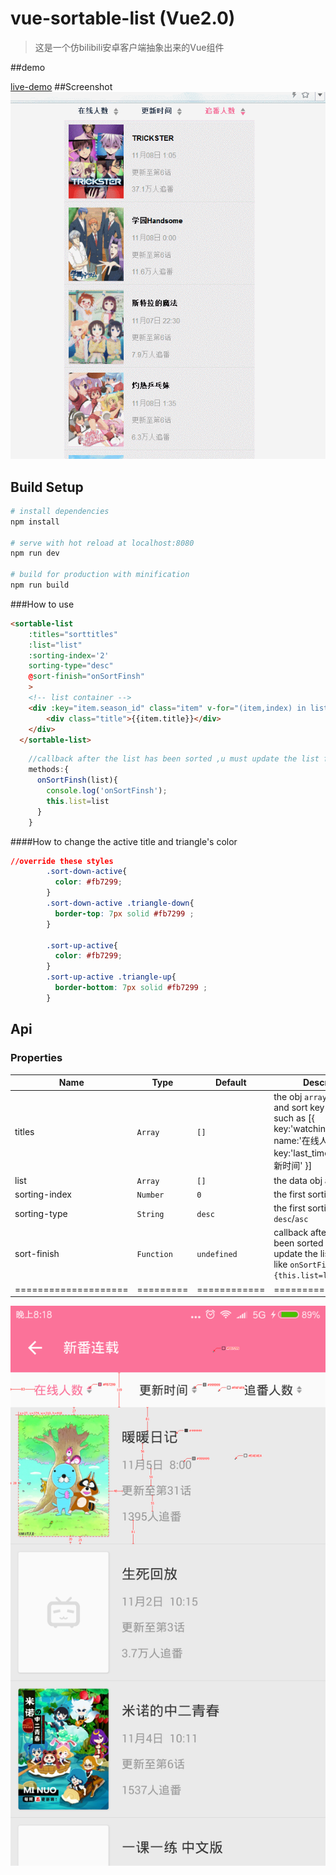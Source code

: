 # vue-sortable-list (Vue2.0)

> 这是一个仿bilibili安卓客户端抽象出来的Vue组件


##demo

[live-demo](https://cdn.rawgit.com/bajian/vue-sortable-list/master/dist/demo.html)
##Screenshot
![Screenshot](https://github.com/bajian/vue-sortable-list/blob/master/1.gif)

## Build Setup

``` bash
# install dependencies
npm install

# serve with hot reload at localhost:8080
npm run dev

# build for production with minification
npm run build
```
###How to use
```html
<sortable-list
    :titles="sorttitles"
    :list="list"
    :sorting-index='2'
    sorting-type="desc"
    @sort-finish="onSortFinsh"
    >
    <!-- list container -->
    <div :key="item.season_id" class="item" v-for="(item,index) in list">
        <div class="title">{{item.title}}</div>
    </div>
  </sortable-list>
```

```js 
    //callback after the list has been sorted ,u must update the list for Vue2.0
    methods:{
      onSortFinsh(list){
        console.log('onSortFinsh');
        this.list=list
      }
    }
```

####How to change the active title and triangle's color
```css 
//override these styles
        .sort-down-active{
          color: #fb7299;
        }
        .sort-down-active .triangle-down{
          border-top: 7px solid #fb7299 ;
        }

        .sort-up-active{
          color: #fb7299;
        }
        .sort-up-active .triangle-up{
          border-bottom: 7px solid #fb7299 ;
        }
```

## Api
### Properties
| Name                 | Type      | Default      | Description                                                        |
|----------------------|-----------|--------------|--------------------------------------------------------------------|
| titles           | `Array`  | `[]` | the obj `array` to set `title` and sort key from `list` such as [{ key:'watching_count', name:'在线人数' },{ key:'last_time', name:'更新时间' }]|
| list            | `Array`  | `[]` | the data obj array |
| sorting-index   | `Number` | `0`       | the first sorting index |
| sorting-type   | `String` | `desc`       | the first sorting type `desc`/`asc` |
| sort-finish   | `Function` | `undefined`       | callback after the list has been sorted ,u must update the list for Vue2.0, like `onSortFinsh(list){this.list=list}`|
| ==================== | ========= | ============ | =================== |


![github](/1.png "github")



